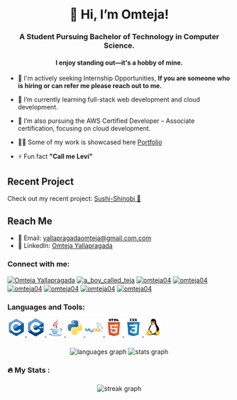 <!--


### Hi there 👋
**omteja04/omteja04** is a ✨ _special_ ✨ repository because its `README.md` (this file) appears on your GitHub profile.

Here are some ideas to get you started:

- 🔭 I’m currently working on ...
- 🌱 I’m currently learning ...
- 👯 I’m looking to collaborate on ...
- 🤔 I’m looking for help with ...
- 💬 Ask me about ...
- 📫 How to reach me: ...
- 😄 Pronouns: ...
- ⚡ Fun fact: ...
-->
 <!-- cSpell:disable -->
<h1 align="center"> 👋 Hi, I’m Omteja!</h1>
<h3 align="center">A Student Pursuing Bachelor of Technology in Computer Science.</h3>
<h4 align="center">I enjoy standing out—it's a hobby of mine.</h4>

<!-- <p align="left"> <img src="https://komarev.com/ghpvc/?username=omteja04&label=Profile%20views&color=0e75b6&style=flat" alt="omteja04" /> </p> -->

- 🔎 I'm actively seeking Internship Opportunities, **If you are someone who is hiring or can refer me please reach out to me.**

- 🌱 I’m currently learning full-stack web development and cloud development.

- 🚀 I’m also pursuing the AWS Certified Developer – Associate certification, focusing on cloud development.

- 👨‍💻 Some of my work is showcased here [Portfolio](https://omteja04.github.io/my-portfolio)

- ⚡ Fun fact **"Call me Levi"**

## Recent Project

Check out my recent project: [Sushi-Shinobi 🍣](https://github.com/omteja04/sushi-shinobi)

## Reach Me

- 📧 Email: [yallapragadaomteja@gmail.com.com](mailto:yallapragadaomteja@gmail.com.com)
- 💼 LinkedIn: [Omteja Yallapragada](https://www.linkedin.com/in/omteja)

<h3 align="left">Connect with me:</h3>

<p align="left">
<a href="https://www.linkedin.com/in/omteja/" target="blank"><img align="center" src="https://raw.githubusercontent.com/rahuldkjain/github-profile-readme-generator/master/src/images/icons/Social/linked-in-alt.svg" alt="Omteja Yallapragada" height="30" width="40" /></a>
<a href="https://instagram.com/a_boy_called_teja" target="blank"><img align="center" src="https://raw.githubusercontent.com/rahuldkjain/github-profile-readme-generator/master/src/images/icons/Social/instagram.svg" alt="a_boy_called_teja" height="30" width="40" /></a>
<a href="https://www.codechef.com/users/omteja04" target="blank"><img align="center" src="https://cdn.jsdelivr.net/npm/simple-icons@3.1.0/icons/codechef.svg" alt="omteja04" height="30" width="40" /></a>
<a href="https://www.hackerrank.com/omteja04" target="blank"><img align="center" src="https://raw.githubusercontent.com/rahuldkjain/github-profile-readme-generator/master/src/images/icons/Social/hackerrank.svg" alt="omteja04" height="30" width="40" /></a>
<a href="https://codeforces.com/profile/omteja04" target="blank"><img align="center" src="https://raw.githubusercontent.com/rahuldkjain/github-profile-readme-generator/master/src/images/icons/Social/codeforces.svg" alt="omteja04" height="30" width="40" /></a>
<a href="https://www.leetcode.com/omteja04" target="blank"><img align="center" src="https://raw.githubusercontent.com/rahuldkjain/github-profile-readme-generator/master/src/images/icons/Social/leet-code.svg" alt="omteja04" height="30" width="40" /></a>
<a href="https://auth.geeksforgeeks.org/user/omteja04" target="blank"><img align="center" src="https://raw.githubusercontent.com/rahuldkjain/github-profile-readme-generator/master/src/images/icons/Social/geeks-for-geeks.svg" alt="omteja04" height="30" width="40" /></a>
<a href="https://atcoder.jp/users/omteja04" target="blank"><img align="center" src="https://img.atcoder.jp/assets/top/img/logo_bk.svg" alt="omteja04" height="30" width="40" /></a>

<!-- <a href="https://www.hackerearth.com/@omteja04" target="blank"><img align="center" src="https://raw.githubusercontent.com/rahuldkjain/github-profile-readme-generator/master/src/images/icons/Social/hackerearth.svg" alt="@omteja04" height="30" width="40" /></a> -->
</p>

<h3 align="left">Languages and Tools:</h3>
<!-- <p align="left"> <a href="https://www.gnu.org/software/bash/" target="_blank" rel="noreferrer"> <img src="https://www.vectorlogo.zone/logos/gnu_bash/gnu_bash-icon.svg" alt="bash" width="40" height="40"/> </a> -->
 <a href="https://www.cprogramming.com/" target="_blank" rel="noreferrer"> <img src="https://raw.githubusercontent.com/devicons/devicon/master/icons/c/c-original.svg" alt="c" width="40" height="40"/> </a>
<a href="https://www.w3schools.com/cpp/" target="_blank" rel="noreferrer"> <img src="https://raw.githubusercontent.com/devicons/devicon/master/icons/cplusplus/cplusplus-original.svg" alt="cplusplus" width="40" height="40"/>
<a href="https://www.w3schools.com/java/" target="_blank" rel="noreferrer"> <img src="https://raw.githubusercontent.com/devicons/devicon/master/icons/java/java-original.svg" alt="cplusplus" width="40" height="40"/>
</a>
<a href="https://www.python.org" target="_blank" rel="noreferrer"> <img src="https://raw.githubusercontent.com/devicons/devicon/master/icons/python/python-original.svg" alt="python" width="40" height="40"/> </a>
 <a href="https://www.mysql.com/" target="_blank" rel="noreferrer"> <img src="https://raw.githubusercontent.com/devicons/devicon/master/icons/mysql/mysql-original-wordmark.svg" alt="mysql" width="40" height="40"/> </a>
<a href="https://www.w3.org/html/" target="_blank" rel="noreferrer"> <img src="https://raw.githubusercontent.com/devicons/devicon/master/icons/html5/html5-original-wordmark.svg" alt="html5" width="40" height="40"/> </a>
<a href="https://www.w3schools.com/css/" target="_blank" rel="noreferrer"> <img src="https://raw.githubusercontent.com/devicons/devicon/master/icons/css3/css3-original-wordmark.svg" alt="css3" width="40" height="40"/> </a>
<a href="https://www.linux.org/" target="_blank" rel="noreferrer"> <img src="https://raw.githubusercontent.com/devicons/devicon/master/icons/linux/linux-original.svg" alt="linux" width="40" height="40"/> </a>

</p>

###

<div align="center">
  <img src="https://github-readme-stats.vercel.app/api/top-langs?username=omteja04&locale=en&hide_title=false&layout=compact&card_width=320&langs_count=6&theme=dracula&hide_border=false" height="150" alt="languages graph"  />
  <img src="https://github-readme-stats.vercel.app/api?username=omteja04&hide_title=false&hide_rank=false&show_icons=true&include_all_commits=false&count_private=false&disable_animations=false&theme=dracula&locale=en&hide_border=false" height="150" alt="stats graph"  />
</div>

###

<h3 align="left">🔥   My Stats :</h3>

###

<div align="center">
  <img src="https://streak-stats.demolab.com?user=omteja04&locale=en&mode=daily&theme=dark&hide_border=false&border_radius=5&order=3" height="220" alt="streak graph"  />
</div>

###

<!-- <br clear="both">

<img src="https://raw.githubusercontent.com/omteja04/omteja04/output/snake.svg" alt="Snake animation" />

### -->
